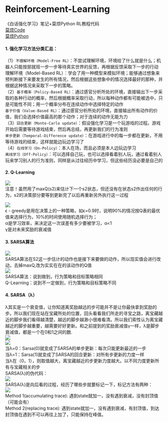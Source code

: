 # Reinforcement-Learning
《白话强化学习》笔记+莫烦Python RL教程代码
<br>[莫烦Code](https://github.com/MorvanZhou/Reinforcement-learning-with-tensorflow)
<br>[莫烦Python](https://morvanzhou.github.io)
#### 1.	强化学习方法分类汇总：
（1）`不理解环境（Model-Free RL）`：不尝试理解环境，环境给了什么就是什么；机器人只能按部就班一步一步等待真实世界的反馈，再根据反馈采取下一步的行动  <br>理解环境（Model-Based RL）：学会了用一种模型来模拟环境；能够通过想象来预判断接下来要发生的所有情况，然后根据这些想象中的情况选择最好的那种，并根据这种情况来采取下一步的策略。
<br>（2）`基于概率（Policy-Based RL）`：通过感官分析所处的环境，直接输出下一步采取的各种行动的概率，然后根据概率采取行动，所以每种动作都有可能被选中，只是可能性不同；用一个概率分布在连续动作中选择特定的动作
<br>`基于价值（Value-Based RL）`：通过感官分析所处的环境，直接输出所有动作的价值，我们会选择价值最高的那个动作；对于连续的动作无能为力 
<br>（3）`回合更新（Monte-Carlo update）`：假设强化学习是一个玩游戏的过程。游戏开始后需要等待游戏结束，然后再总结，再更新我们的行为准则
<br>`单步更新（Temporal-Difference update）`：在游戏进行中的每一步都在更新，不用等待游戏的结束，这样就能边玩边学习了
<br>（4）`在线学习（On-Policy）`：本人在场，而且必须是本人边玩边学习
<br>`离线学习（Off-Policy）`：可以选择自己玩，也可以选择看着别人玩，通过看着别人玩来学习别人的行为准则，同样是从过往经历中学习，但这些经历没必要是自己的

#### 2.	Q-Learning 
![](https://iknow-pic.cdn.bcebos.com/8b82b9014a90f603c4db973a2912b31bb051ed60?x-bce-process=image/resize,m_lfit,w_600,h_800,limit_1)
<br>注意！虽然用了maxQ(s2)来估计下一个s2状态，但还没有在状态s2作出任何的行为，s2的决策部分要等到更新完了以后再重新另外执行这一过程

![](https://iknow-pic.cdn.bcebos.com/f11f3a292df5e0fed37e827c4c6034a85edf726c?x-bce-process=image/resize,m_lfit,w_600,h_800,limit_1)
<br>
        ϵ - greedy是用在决策上的一种策略，如ϵ=0.9时，说明90%的情况按Q表的最优值来选择行为，10%的时间使用随机选择行为；
        <br>α是学习效率，来决定这一次误差有多少要被学习，α<1
        <br>γ是对未来奖励的衰减值
 
 #### 3. SARSA算法
![](https://iknow-pic.cdn.bcebos.com/8601a18b87d6277feae0954538381f30e824fcd9?x-bce-process=image/resize,m_lfit,w_600,h_800,limit_1)
<br>SARSA算法在S2这一步估计的动作也是接下来要做的动作，所以现实值会进行改动，去掉maxQ,改为实实在在的该动作的Q值
<br>
![](https://iknow-pic.cdn.bcebos.com/e824b899a9014c0812c98fd81a7b02087af4f4d9?x-bce-process=image/resize,m_lfit,w_600,h_800,limit_1)
<br>SARSA算法：说到做到，行为策略和目标策略相同
<br>Q-Learning：说到不一定做到，行为策略和目标策略不同

#### 4. SARSA（λ）
λ其实是一个衰变值，让你知道离奖励越远的步可能并不是让你最快拿到奖励的步。所以我们现在站在宝藏所处的位置，回头看看我们所走的寻宝之路，离宝藏越近的脚步我们看得越清楚，越远的脚步越渺小很难看清。所以我们索性认为离宝藏越近的脚步越重要，越需要好好更新。和之前提到的奖励衰减值γ一样，λ是脚步衰减值，都是一个在0和1之间的数.
<br>![](https://iknow-pic.cdn.bcebos.com/63d9f2d3572c11df2f23185e732762d0f603c2d9?x-bce-process=image/resize,m_lfit,w_600,h_800,limit_1)
<br>![](https://iknow-pic.cdn.bcebos.com/10dfa9ec8a136327eb1f654e818fa0ec09fac7d9?x-bce-process=image/resize,m_lfit,w_600,h_800,limit_1)
<br>当λ=0：Sarsa(0)就变成了SARSA的单步更新：每次只能更新最近的一步
<br>当λ=1：Sarsa(1)就变成了SARSA的回合更新：对所有步更新的力度一样
<br>当λ在（0，1），则取值越大，离宝藏越近的步更新力度越大。以不同力度更新所有与宝藏相关的步
<br>SARSA(λ)的伪代码：
<br>![](https://iknow-pic.cdn.bcebos.com/63d0f703918fa0ec8535c370369759ee3c6ddbd9?x-bce-process=image/resize,m_lfit,w_600,h_800,limit_1)
<br>SARSA(λ)是向后看的过程，经历了哪些步就要标记一下，标记方法有两种：
<br>![](https://iknow-pic.cdn.bcebos.com/3c6d55fbb2fb4316f8eddd0730a4462308f7d3d9?x-bce-process=image/resize,m_lfit,w_600,h_800,limit_1)
<br>Method 1(accumulating trace): 遇到state就加一，没有遇到衰减，没有封顶值（可能会有）
<br>Method 2(replacing trace): 遇到state就加一，没有遇到衰减，有封顶值，到达封顶值在遇到不可以再往上加了，只能保持在峰值。


 
